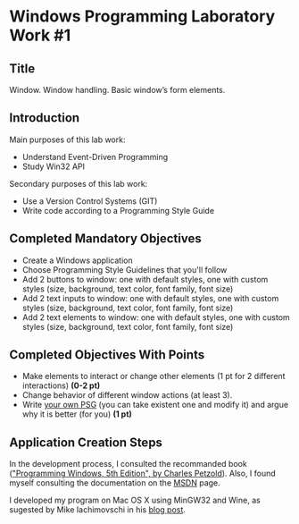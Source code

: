 Windows Programming Laboratory Work #1
======================================

Title
-----
Window. Window handling. Basic window’s form elements.

Introduction
------------
Main purposes of this lab work:
- Understand Event-Driven Programming
- Study Win32 API

Secondary purposes of this lab work:
- Use a Version Control Systems (GIT)
- Write code according to a Programming Style Guide

Completed Mandatory Objectives
------------------------------
* Create a Windows application
* Choose Programming Style Guidelines that you'll follow
* Add 2 buttons to window: one with default styles, one with custom styles (size, background, text color, font family, font size)
* Add 2 text inputs to window: one with default styles, one with custom styles (size, background, text color, font family, font size)
* Add 2 text elements to window: one with default styles, one with custom styles (size, background, text color, font family, font size)

Completed Objectives With Points
--------------------------------
* Make elements to interact or change other elements (1 pt for 2 different interactions) **(0-2 pt)**
* Change behavior of different window actions (at least 3).
* Write [your own PSG](https://github.com/TheRedGuy/Style-Guides/wiki/C-Style-Guide) (you can take existent one and modify it) and argue why it is better (for you) **(1 pt)**

Application Creation Steps
--------------------------
In the development process, I consulted the recommanded book (["Programming Windows, 5th Edition", by Charles Petzold](http://www.charlespetzold.com/pw5/)).
Also, I found myself consulting the documentation on the [MSDN](http://msdn.microsoft.com) page.

I developed my program on Mac OS X using MinGW32 and Wine, as sugested by Mike Iachimovschi in his [blog post]().







